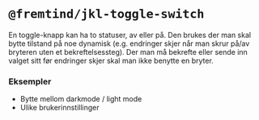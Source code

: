 # `@fremtind/jkl-toggle-switch`

En toggle-knapp kan ha to statuser, av eller på. Den brukes der man skal bytte tilstand på noe dynamisk (e.g. endringer skjer når man skrur på/av bryteren uten et bekreftelsessteg). Der man må bekrefte eller sende inn valget sitt før endringer skjer skal man ikke benytte en bryter.

### Eksempler
- Bytte mellom darkmode / light mode
- Ulike brukerinnstillinger
